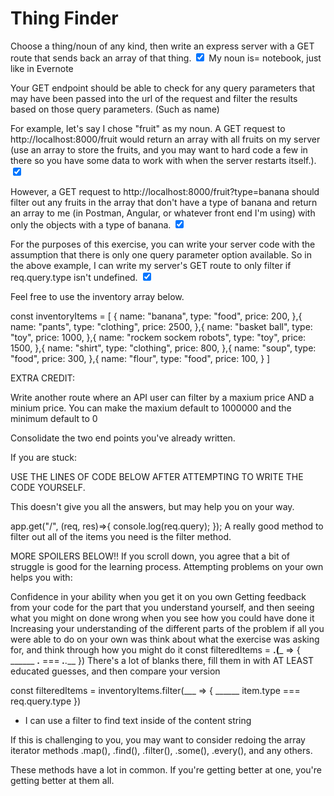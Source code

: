 # Thing Finder

Choose a thing/noun of any kind, then write an express server with a GET route that sends back an array of that thing. <input type="checkbox" checked>
My noun is= notebook, just like in Evernote

Your GET endpoint should be able to check for any query parameters that may have been passed into the url of the request and filter the results based on those query parameters. (Such as name)

For example, let's say I chose "fruit" as my noun. A GET request to http://localhost:8000/fruit would return an array with all fruits on my server (use an array to store the fruits, and you may want to hard code a few in there so you have some data to work with when the server restarts itself.). <input type="checkbox" checked>

However, a GET request to http://localhost:8000/fruit?type=banana should filter out any fruits in the array that don't have a type of banana and return an array to me (in Postman, Angular, or whatever front end I'm using) with only the objects with a type of banana. <input type="checkbox" checked>

For the purposes of this exercise, you can write your server code with the assumption that there is only one query parameter option available. So in the above example, I can write my server's GET route to only filter if req.query.type isn't undefined. <input type="checkbox" checked>

Feel free to use the inventory array below.

const inventoryItems = [
    {
        name: "banana",
        type: "food",
        price: 200,
    },{
        name: "pants",
        type: "clothing",
        price: 2500,
    },{
        name: "basket ball",
        type: "toy",
        price: 1000,
    },{
        name: "rockem sockem robots",
        type: "toy",
        price: 1500,
    },{
        name: "shirt",
        type: "clothing",
        price: 800,
    },{
        name: "soup",
        type: "food",
        price: 300,
    },{
        name: "flour",
        type: "food",
        price: 100,
    }
]

EXTRA CREDIT:

Write another route where an API user can filter by a maxium price AND a minium price. You can make the maxium default to 1000000 and the minimum default to 0

Consolidate the two end points you've already written.

If you are stuck:

USE THE LINES OF CODE BELOW AFTER ATTEMPTING TO WRITE THE CODE YOURSELF.

This doesn't give you all the answers, but may help you on your way.

app.get("/", (req, res)=>{
    console.log(req.query);
});
A really good method to filter out all of the items you need is the filter method.

MORE SPOILERS BELOW!! If you scroll down, you agree that a bit of struggle is good for the learning process.
Attempting problems on your own helps you with:

Confidence in your ability when you get it on you own
Getting feedback from your code for the part that you understand yourself, and then seeing what you might on done wrong when you see how you could have done it
Increasing your understanding of the different parts of the problem if all you were able to do on your own was think about what the exercise was asking for, and think through how you might do it
const filteredItems = __________.______(_____ => {
    ______ ____.____ === ___.____.___
})
There's a lot of blanks there, fill them in with AT LEAST educated guesses, and then compare your version

const filteredItems = inventoryItems.filter(___ => {
    ______ item.type === req.query.type
})

* I can use a filter to find text inside of the content string 


If this is challenging to you, you may want to consider redoing the array iterator methods .map(), .find(), .filter(), .some(), .every(), and any others.

These methods have a lot in common. If you're getting better at one, you're getting better at them all.
